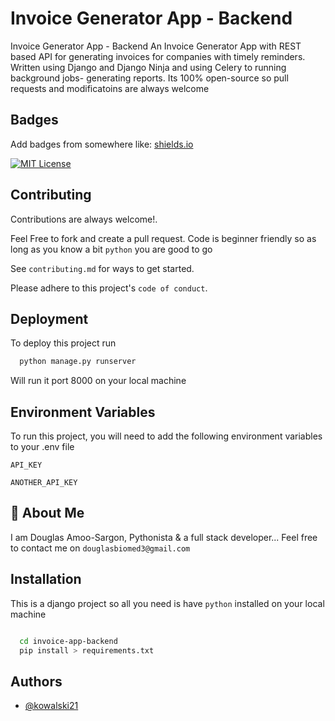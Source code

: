 
# Invoice Generator App - Backend

Invoice Generator App - Backend
An Invoice Generator App with REST based API for generating invoices for companies
with timely reminders. Written using Django and Django Ninja and using Celery to running background jobs- generating reports. Its 100% open-source so pull requests and modificatoins are always welcome
## Badges

Add badges from somewhere like: [shields.io](https://shields.io/)

[![MIT License](https://img.shields.io/badge/License-MIT-green.svg)](https://choosealicense.com/licenses/mit/)



## Contributing

Contributions are always welcome!.

Feel Free to fork and create a pull request.
Code is beginner friendly so as long as you know a bit `python` you are good to go

See `contributing.md` for ways to get started.

Please adhere to this project's `code of conduct`.


## Deployment

To deploy this project run

```bash
  python manage.py runserver
```
Will run it port 8000 on your local machine


## Environment Variables

To run this project, you will need to add the following environment variables to your .env file

`API_KEY`

`ANOTHER_API_KEY`


## 🚀 About Me
I am Douglas Amoo-Sargon, Pythonista & a full stack developer...
Feel free to contact me on `douglasbiomed3@gmail.com`

## Installation

This is a django project so all you need is have `python` installed on your local machine

```bash

  cd invoice-app-backend
  pip install > requirements.txt
```

## Authors

- [@kowalski21](https://www.github.com/kowalski21)








